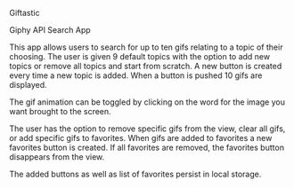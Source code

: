 Giftastic


Giphy API Search App

This app allows users to search for up to ten gifs relating to a topic of their choosing. The user is given 9 default topics with the option to add new topics or remove all topics and start from scratch. A new button is created every time a new topic is added. When a button is pushed 10 gifs are displayed.

The gif animation can be toggled by clicking on the word for the image you want brought to the screen. 

The user has the option to remove specific gifs from the view, clear all gifs, or add specific gifs to favorites. When gifs are added to favorites a new favorites button is created. If all favorites are removed, the favorites button disappears from the view.

The added buttons as well as list of favorites persist in local storage. 
